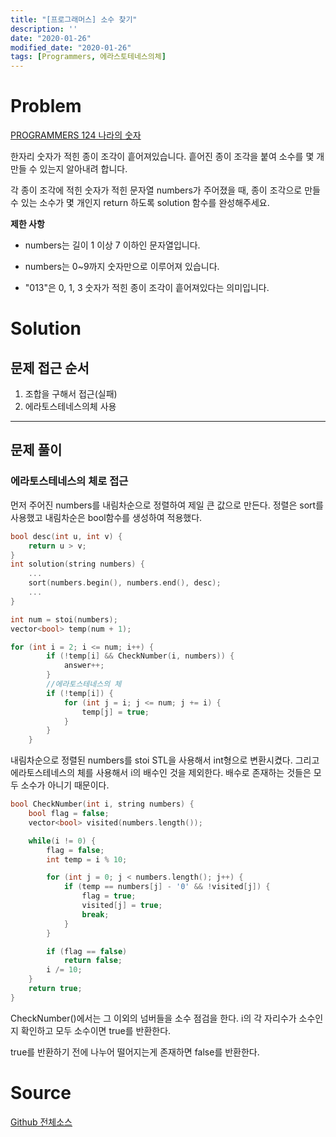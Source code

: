 ```yaml
---
title: "[프로그래머스] 소수 찾기"
description: ''
date: "2020-01-26"
modified_date: "2020-01-26"
tags: [Programmers, 에라스토테네스의체]
---
```


# Problem

[PROGRAMMERS 124 나라의 숫자](https://programmers.co.kr/learn/courses/30/lessons/42839)

한자리 숫자가 적힌 종이 조각이 흩어져있습니다. 흩어진 종이 조각을 붙여 소수를 몇 개 만들 수 있는지 알아내려 합니다.

각 종이 조각에 적힌 숫자가 적힌 문자열 numbers가 주어졌을 때, 종이 조각으로 만들 수 있는 소수가 몇 개인지 return 하도록 solution 함수를 완성해주세요.

**제한 사항**

- numbers는 길이 1 이상 7 이하인 문자열입니다.

- numbers는 0~9까지 숫자만으로 이루어져 있습니다.

- "013"은 0, 1, 3 숫자가 적힌 종이 조각이 흩어져있다는 의미입니다.

# Solution

## 문제 접근 순서

1. 조합을 구해서 접근(실패)
2. 에라토스테네스의체 사용

---

## 문제 풀이

### 에라토스테네스의 체로 접근

먼저 주어진 numbers를 내림차순으로 정렬하여 제일 큰 값으로 만든다. 정렬은 sort를 사용했고 내림차순은 bool함수를 생성하여 적용했다.

```cpp
bool desc(int u, int v) {
	return u > v;
}
int solution(string numbers) {
	...
	sort(numbers.begin(), numbers.end(), desc);
	...
}
```

```cpp
int num = stoi(numbers);
vector<bool> temp(num + 1);

for (int i = 2; i <= num; i++) {
		if (!temp[i] && CheckNumber(i, numbers)) {
			answer++;
		}
		//에라토스테네스의 체
		if (!temp[i]) {
			for (int j = i; j <= num; j += i) {
				temp[j] = true;
			}
		}
	}
```

내림차순으로 정렬된 numbers를 stoi STL을 사용해서 int형으로 변환시켰다. 그리고 에라토스테네스의 체를 사용해서 i의 배수인 것을 제외한다. 배수로 존재하는 것들은 모두 소수가 아니기 때문이다.

```cpp
bool CheckNumber(int i, string numbers) {
	bool flag = false;
	vector<bool> visited(numbers.length());

	while(i != 0) {
		flag = false;
		int temp = i % 10;

		for (int j = 0; j < numbers.length(); j++) {
			if (temp == numbers[j] - '0' && !visited[j]) {
				flag = true;
				visited[j] = true;
				break;
			}
		}

		if (flag == false)
			return false;
		i /= 10;
	}
	return true;
}
```

CheckNumber()에서는 그 이외의 넘버들을 소수 점검을 한다. i의 각 자리수가 소수인지 확인하고 모두 소수이면 true를 반환한다.

true를 반환하기 전에 나누어 떨어지는게 존재하면 false를 반환한다.

# Source

[Github 전체소스](https://github.com/MinByeongChan/myMBC/blob/master/Codetest/Programmers/42839_FindPrimaryNum.cpp)
